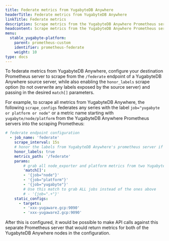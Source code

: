 ```yaml
---
title: Federate metrics from YugabyteDB Anywhere
headerTitle: Federate metrics from YugabyteDB Anywhere
linkTitle: Federate metrics
description: Scrape metrics from the YugabyteDB Anywhere Prometheus server
headcontent: Scrape metrics from the YugabyteDB Anywhere Prometheus server
menu:
  stable_yugabyte-platform:
    parent: prometheus-custom
    identifier: prometheus-federate
    weight: 10
type: docs
---
```


To federate metrics from YugabyteDB Anywhere, configure your destination Prometheus server to scrape from the `/federate` endpoint of a YugabyteDB Anywhere source server, while also enabling the `honor_labels` scrape option (to not overwrite any labels exposed by the source server) and passing in the desired `match[]` parameters.

For example, to scrape all metrics from YugabyteDB Anywhere, the following `scrape_configs` federates any series with the label `job="yugabyte or platform or node"` or a metric name starting with `yugabyte/node/platform` from the YugabyteDB Anywhere Prometheus servers into the scraping Prometheus:

```yaml
# federate endpoint configuration
  - job_name: 'federate'
    scrape_interval: 15s
    # honor the labels from YugabyteDB Anywhere's prometheus server if there's a label conflict
    honor_labels: true
    metrics_path: '/federate'
    params:
        # grab all node_exporter and platform metrics from two YugabyteDB Anywhere nodes
        'match[]':
        - '{job="node"}'
        - '{job="platform"}'
        - '{job="yugabyte"}'
        # Use this match to grab ALL jobs instead of the ones above
        # - '{job=".+"}'
    static_configs:
      - targets:
        - 'xxx-yugaware.gcp:9090'
        - 'xxx-yugaware2.gcp:9090'
```

After this is configured, it would be possible to make API calls against this separate Prometheus server that would return metrics for both of the YugabyteDB Anywhere nodes in the configuration.

